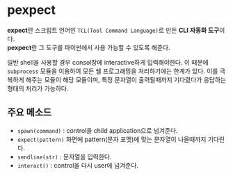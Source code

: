 # pexpect

**expect**란 스크립트 언어인 `TCL(Tool Command Language)`로 만든 **CLI 자동화 도구**이다.   
**pexpect**란 그 도구를 파이썬에서 사용 가능할 수 있도록 해준다.

일반 shell을 사용할 경우 consol창에 interactive하게 입력해야한다. 이 때문에 `subprocess` 모듈을 이용하여 모든 쉘 프로그래밍을 처리하기에는 한계가 있다. 이를 극복하게 해주는 모듈이 해당 모듈이며, 특정 문자열이 출력될때까지 기다렸다가 응답하는 형태의 처리가 가능하다.

## 주요 메소드

- `spawn(command)` : control을 child application으로 넘겨준다.
- `expect(pattern)` 화면에 pattern(문자 포맷)에 맞는 문자열이 나올때까지 기다린다.
- `sendline(str)` : 문자열을 입력한다.
- `interact()` : control을 다시 user에 넘겨준다.
